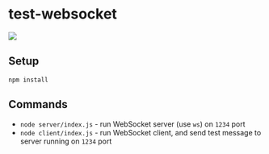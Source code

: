 # test-websocket

![](http://dret.net/lectures/iot-spring15/img/websockets-logo.png)

## Setup

```
npm install
```

## Commands

 - `node server/index.js` - run WebSocket server (use `ws`) on `1234` port
 - `node client/index.js` - run WebSocket client, and send test message to server running on `1234` port
